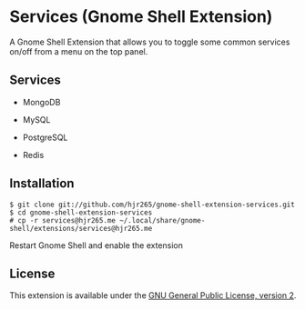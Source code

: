 # Services (Gnome Shell Extension)

A Gnome Shell Extension that allows you to toggle some common services on/off from a menu on the top panel.

## Services

- MongoDB

- MySQL

- PostgreSQL

- Redis

## Installation

    $ git clone git://github.com/hjr265/gnome-shell-extension-services.git
    $ cd gnome-shell-extension-services
    # cp -r services@hjr265.me ~/.local/share/gnome-shell/extensions/services@hjr265.me

Restart Gnome Shell and enable the extension

## License

This extension is available under the [GNU General Public License, version 2](http://www.gnu.org/licenses/gpl-2.0.html).
